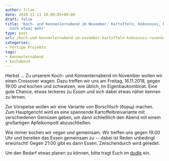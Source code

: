 ```yaml
---
author: frlan
date: 2018-11-11 18:09:05+00:00
draft: false
title: 'Koch- und Kennenlernabend im November: Kartoffeln, Kokosnuss, Rosenkohl und
  noch etwas mehr'
type: post
url: /koch-und-kennenlernabend-im-november-kartoffeln-kokosnuss-rosenkohl-und-noch-etwas-mehr/
categories:
- Fertige Projekte
tags:
- Kennenlernabend
- Kochabend
---
```


Herbst ... Zu unserem Koch- und Kennenlernabend im November wollen wir einen Crossover wagen. Dazu treffen wir uns am Freitag, 16.11.2018, gegen 19:00 und kochen und schwatzen, wie üblich, im Eigenbaukombinat. Eine gute Chance, etwas leckeres zu Essen und sich dabei etwas näher kennen zu lernen.

<!-- more -->

Zur Vorspeise wollen wir eine Variante von Borschtsch (борщ) machen. Zum Hauptgericht wird es eine spannende Kartoffelbreivariante mit verschiedenen Gemüsen geben, um dann schließlich den Abend mit einem großartigen Apfelkompott abzuschließen.

Wie immer kochen wir vegan und gemeinsam. Wir treffen uns gegen 19:00 Uhr und bereiten das Essen gemeinsam zu -- dabei ist Reden unbedingt erwünscht! Gegen 21:00 gibt es dann Essen. Zwischendurch wird geredet.



Um den Bedarf etwas planen zu können, bitte tragt Euch im [dudle](https://dudle.inf.tu-dresden.de/Novemberkochabend_im_EBK/) ein.
